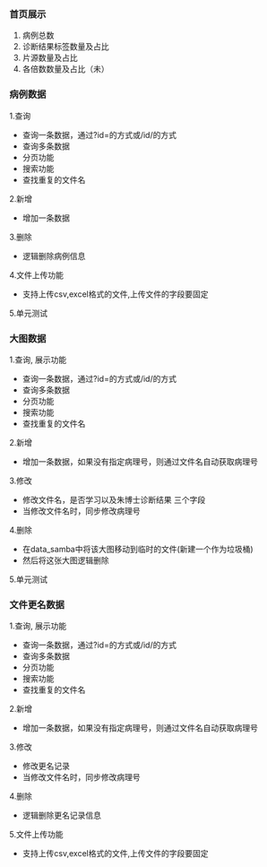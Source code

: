### 首页展示
1. 病例总数
2. 诊断结果标签数量及占比
3. 片源数量及占比
4. 各倍数数量及占比（未）

### 病例数据
1.查询
- 查询一条数据，通过?id=的方式或/id/的方式
- 查询多条数据
- 分页功能
- 搜索功能
- 查找重复的文件名

2.新增
- 增加一条数据

3.删除
- 逻辑删除病例信息

4.文件上传功能
- 支持上传csv,excel格式的文件,上传文件的字段要固定

5.单元测试

### 大图数据
1.查询, 展示功能
- 查询一条数据，通过?id=的方式或/id/的方式
- 查询多条数据
- 分页功能
- 搜索功能
- 查找重复的文件名

2.新增
- 增加一条数据，如果没有指定病理号，则通过文件名自动获取病理号

3.修改
- 修改文件名，是否学习以及朱博士诊断结果 三个字段
- 当修改文件名时，同步修改病理号

4.删除
- 在data_samba中将该大图移动到临时的文件(新建一个作为垃圾桶)
- 然后将这张大图逻辑删除

5.单元测试

### 文件更名数据
1.查询, 展示功能
- 查询一条数据，通过?id=的方式或/id/的方式
- 查询多条数据
- 分页功能
- 搜索功能
- 查找重复的文件名

2.新增
- 增加一条数据，如果没有指定病理号，则通过文件名自动获取病理号

3.修改
- 修改更名记录
- 当修改文件名时，同步修改病理号

4.删除
- 逻辑删除更名记录信息

5.文件上传功能
- 支持上传csv,excel格式的文件,上传文件的字段要固定
